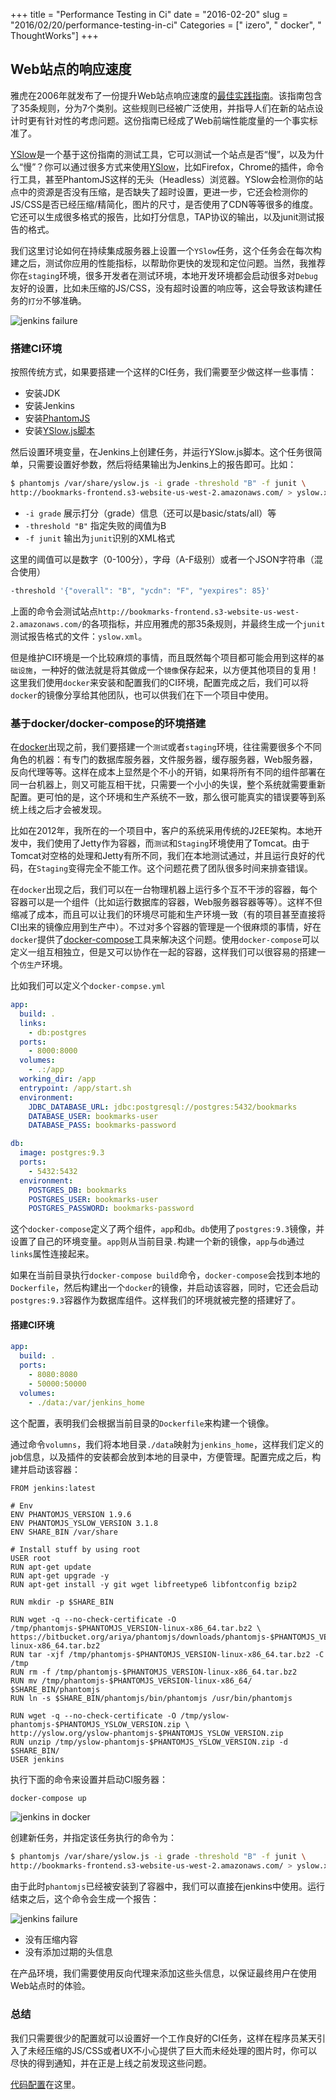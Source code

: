 +++
title = "Performance Testing in Ci"
date = "2016-02-20"
slug = "2016/02/20/performance-testing-in-ci"
Categories = [" izero", " docker", " ThoughtWorks"]
+++
## Web站点的响应速度

雅虎在2006年就发布了一份提升Web站点响应速度的[最佳实践指南](https://developer.yahoo.com/performance/rules.html)。该指南包含了35条规则，分为7个类别。这些规则已经被广泛使用，并指导人们在新的站点设计时更有针对性的考虑问题。这份指南已经成了Web前端性能度量的一个事实标准了。

[YSlow](http://yslow.org/)是一个基于这份指南的测试工具，它可以测试一个站点是否“慢”，以及为什么“慢”？你可以通过很多方式来使用[YSlow](http://yslow.org/)，比如Firefox，Chrome的插件，命令行工具，甚至PhantomJS这样的无头（Headless）浏览器。YSlow会检测你的站点中的资源是否没有压缩，是否缺失了超时设置，更进一步，它还会检测你的JS/CSS是否已经压缩/精简化，图片的尺寸，是否使用了CDN等等很多的维度。它还可以生成很多格式的报告，比如打分信息，TAP协议的输出，以及junit测试报告的格式。

我们这里讨论如何在持续集成服务器上设置一个`YSlow`任务，这个任务会在每次构建之后，测试你应用的性能指标，以帮助你更快的发现和定位问题。当然，我推荐你在`staging`环境，很多开发者在测试环境，本地开发环境都会启动很多对`Debug`友好的设置，比如未压缩的JS/CSS，没有超时设置的响应等，这会导致该构建任务的`打分`不够准确。

![jenkins failure](/images/2016/02/jenkins-report-resized.png)

### 搭建CI环境

按照传统方式，如果要搭建一个这样的CI任务，我们需要至少做这样一些事情：

-  安装JDK
-  安装Jenkins
-  安装[PhantomJS](http://phantomjs.org/)
-  安装[YSlow.js脚本](http://yslow.org/phantomjs/)

然后设置环境变量，在Jenkins上创建任务，并运行YSlow.js脚本。这个任务很简单，只需要设置好参数，然后将结果输出为Jenkins上的报告即可。比如：

```sh
$ phantomjs /var/share/yslow.js -i grade -threshold "B" -f junit \
http://bookmarks-frontend.s3-website-us-west-2.amazonaws.com/ > yslow.xml
```

-  `-i grade` 展示打分（grade）信息（还可以是basic/stats/all）等
-  `-threshold "B"` 指定失败的阈值为B
-  `-f junit` 输出为`junit`识别的XML格式

这里的阈值可以是数字（0-100分），字母（A-F级别）或者一个JSON字符串（混合使用）

```sh
-threshold '{"overall": "B", "ycdn": "F", "yexpires": 85}'
```

上面的命令会测试站点`http://bookmarks-frontend.s3-website-us-west-2.amazonaws.com/`的各项指标，并应用雅虎的那35条规则，并最终生成一个`junit`测试报告格式的文件：`yslow.xml`。

但是维护CI环境是一个比较麻烦的事情，而且既然每个项目都可能会用到这样的`基础设施`，一种好的做法就是将其做成一个`镜像`保存起来，以方便其他项目的复用！这里我们使用`docker`来安装和配置我们的CI环境，配置完成之后，我们可以将`docker`的镜像分享给其他团队，也可以供我们在下一个项目中使用。

### 基于docker/docker-compose的环境搭建

在[docker](https://www.docker.com/)出现之前，我们要搭建一个`测试`或者`staging`环境，往往需要很多个不同角色的机器：有专门的数据库服务器，文件服务器，缓存服务器，Web服务器，反向代理等等。这样在成本上显然是个不小的开销，如果将所有不同的组件部署在同一台机器上，则又可能互相干扰，只需要一个小小的失误，整个系统就需要重新配置。更可怕的是，这个环境和生产系统不一致，那么很可能真实的错误要等到系统上线之后才会被发现。

比如在2012年，我所在的一个项目中，客户的系统采用传统的J2EE架构。本地开发中，我们使用了Jetty作为容器，而`测试`和`Staging`环境使用了Tomcat。由于Tomcat对空格的处理和Jetty有所不同，我们在本地测试通过，并且运行良好的代码，在`Staging`变得完全不能工作。这个问题花费了团队很多时间来排查错误。

在`docker`出现之后，我们可以在一台物理机器上运行多个互不干涉的容器，每个容器可以是一个组件（比如运行数据库的容器，Web服务器容器等等）。这样不但缩减了成本，而且可以让我们的环境尽可能和生产环境一致（有的项目甚至直接将CI出来的镜像应用到生产中）。不过对多个容器的管理是一个很麻烦的事情，好在`docker`提供了[docker-compose](https://docs.docker.com/compose/overview/)工具来解决这个问题。使用`docker-compose`可以定义一组互相独立，但是又可以协作在一起的容器，这样我们可以很容易的搭建一个`仿生产`环境。

比如我们可以定义个`docker-compse.yml`

```yml
app:
  build: .
  links:
    - db:postgres
  ports:
    - 8000:8000
  volumes:
    - .:/app
  working_dir: /app
  entrypoint: /app/start.sh
  environment:
    JDBC_DATABASE_URL: jdbc:postgresql://postgres:5432/bookmarks
    DATABASE_USER: bookmarks-user
    DATABASE_PASS: bookmarks-password

db:
  image: postgres:9.3
  ports:
    - 5432:5432
  environment:
    POSTGRES_DB: bookmarks
    POSTGRES_USER: bookmarks-user
    POSTGRES_PASSWORD: bookmarks-password
```

这个`docker-compose`定义了两个组件，`app`和`db`。`db`使用了`postgres:9.3`镜像，并设置了自己的环境变量。`app`则从当前目录`.`构建一个新的镜像，`app`与`db`通过`links`属性连接起来。

如果在当前目录执行`docker-compose build`命令，`docker-compose`会找到本地的`Dockerfile`，然后构建出一个`docker`的镜像，并启动该容器，同时，它还会启动`postgres:9.3`容器作为数据库组件。这样我们的环境就被完整的搭建好了。

#### 搭建CI环境

```yml
app:
  build: .
  ports:
    - 8080:8080
    - 50000:50000
  volumes:
    - ./data:/var/jenkins_home
```

这个配置，表明我们会根据当前目录的`Dockerfile`来构建一个镜像。

通过命令`volumns`，我们将本地目录`./data`映射为`jenkins_home`，这样我们定义的job信息，以及插件的安装都会放到本地的目录中，方便管理。配置完成之后，构建并启动该容器：

```
FROM jenkins:latest

# Env
ENV PHANTOMJS_VERSION 1.9.6
ENV PHANTOMJS_YSLOW_VERSION 3.1.8
ENV SHARE_BIN /var/share

# Install stuff by using root
USER root
RUN apt-get update
RUN apt-get upgrade -y
RUN apt-get install -y git wget libfreetype6 libfontconfig bzip2

RUN mkdir -p $SHARE_BIN

RUN wget -q --no-check-certificate -O /tmp/phantomjs-$PHANTOMJS_VERSION-linux-x86_64.tar.bz2 \
https://bitbucket.org/ariya/phantomjs/downloads/phantomjs-$PHANTOMJS_VERSION-linux-x86_64.tar.bz2
RUN tar -xjf /tmp/phantomjs-$PHANTOMJS_VERSION-linux-x86_64.tar.bz2 -C /tmp
RUN rm -f /tmp/phantomjs-$PHANTOMJS_VERSION-linux-x86_64.tar.bz2
RUN mv /tmp/phantomjs-$PHANTOMJS_VERSION-linux-x86_64/ $SHARE_BIN/phantomjs
RUN ln -s $SHARE_BIN/phantomjs/bin/phantomjs /usr/bin/phantomjs

RUN wget -q --no-check-certificate -O /tmp/yslow-phantomjs-$PHANTOMJS_YSLOW_VERSION.zip \
http://yslow.org/yslow-phantomjs-$PHANTOMJS_YSLOW_VERSION.zip
RUN unzip /tmp/yslow-phantomjs-$PHANTOMJS_YSLOW_VERSION.zip -d $SHARE_BIN/
USER jenkins
```

执行下面的命令来设置并启动CI服务器：

```sh
docker-compose up
```

![jenkins in docker](/images/2016/02/jenkins-in-docker-resized.png)

创建新任务，并指定该任务执行的命令为：

```sh
$ phantomjs /var/share/yslow.js -i grade -threshold "B" -f junit \
http://bookmarks-frontend.s3-website-us-west-2.amazonaws.com/ > yslow.xml
```

由于此时`phantomjs`已经被安装到了容器中，我们可以直接在jenkins中使用。运行结束之后，这个命令会生成一个报告：

![jenkins failure](/images/2016/02/jenkins-report-resized.png)

-  没有压缩内容
-  没有添加过期的头信息

在产品环境，我们需要使用反向代理来添加这些头信息，以保证最终用户在使用Web站点时的体验。

### 总结

我们只需要很少的配置就可以设置好一个工作良好的CI任务，这样在程序员某天引入了未经压缩的JS/CSS或者UX不小心提供了巨大而未经处理的图片时，你可以尽快的得到通知，并在正是上线之前发现这些问题。

[代码配置](https://github.com/abruzzi/phantomjs-yslow)在这里。
